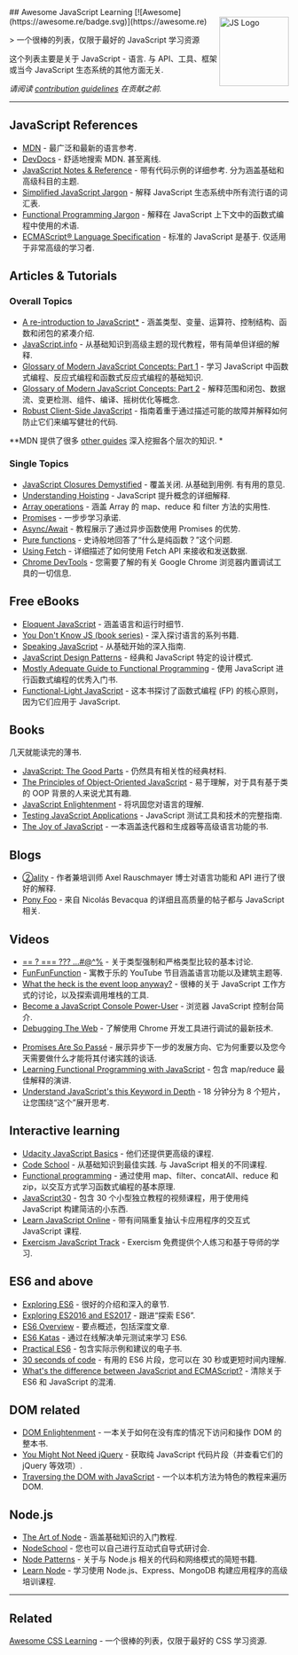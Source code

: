 <div class="github-widget" data-repo="micromata/awesome-javascript-learning"></div>
## Awesome JavaScript Learning [![Awesome](https://awesome.re/badge.svg)](https://awesome.re) <img src="https://cdn.rawgit.com/voodootikigod/logo.js/master/js.svg" width="125" align="right" alt="JS Logo">

&gt; 一个很棒的列表，仅限于最好的 JavaScript 学习资源

这个列表主要是关于 JavaScript - 语言. 与 API、工具、框架或当今 JavaScript 生态系统的其他方面无关.

*请阅读 [contribution guidelines](https://github.com/micromata/awesome-javascript-learning/blob/master/.github/contributing.md) 在贡献之前.*



---

## JavaScript References

- [MDN](https://developer.mozilla.org/docs/Web/JavaScript/Reference) - 最广泛和最新的语言参考.
- [DevDocs](http://devdocs.io/javascript)  - 舒适地搜索 MDN. 甚至离线.
- [JavaScript Notes & Reference](https://wesbos.com/javascript)  - 带有代码示例的详细参考. 分为涵盖基础和高级科目的主题.
- [Simplified JavaScript Jargon](http://jargon.js.org) - 解释 JavaScript 生态系统中所有流行语的词汇表.
- [Functional Programming Jargon](https://functional.works-hub.com/blog/Functional-Programming-Jargon) - 解释在 JavaScript 上下文中的函数式编程中使用的术语.
- [ECMAScript® Language Specification](http://ecma-international.org/publications/standards/Ecma-262.htm)  - 标准的 JavaScript 是基于. 仅适用于非常高级的学习者.

## Articles & Tutorials

### Overall Topics

- [A re-introduction to JavaScript*](https://developer.mozilla.org/en-US/docs/Web/JavaScript/A_re-introduction_to_JavaScript) - 涵盖类型、变量、运算符、控制结构、函数和闭包的紧凑介绍.
- [JavaScript.info](http://javascript.info) - 从基础知识到高级主题的现代教程，带有简单但详细的解释.
- [Glossary of Modern JavaScript Concepts: Part 1](https://auth0.com/blog/glossary-of-modern-javascript-concepts/) - 学习 JavaScript 中函数式编程、反应式编程和函数式反应式编程的基础知识.
- [Glossary of Modern JavaScript Concepts: Part 2](https://auth0.com/blog/glossary-of-modern-javascript-concepts-part-2/) - 解释范围和闭包、数据流、变更检测、组件、编译、摇树优化等概念.
- [Robust Client-Side JavaScript](https://molily.de/robust-javascript/) - 指南着重于通过描述可能的故障并解释如何防止它们来编写健壮的代码.

*\*MDN 提供了很多 [other guides](https://developer.mozilla.org/en-US/docs/Web/JavaScript/Guide) 深入挖掘各个层次的知识. *

### Single Topics

- [JavaScript Closures Demystified](https://www.sitepoint.com/javascript-closures-demystified/)  - 覆盖关闭. 从基础到用例. 有有用的意见.
- [Understanding Hoisting](https://scotch.io/tutorials/understanding-hoisting-in-javascript) - JavaScript 提升概念的详细解释.
- [Array operations](https://danmartensen.svbtle.com/javascripts-map-reduce-and-filter) - 涵盖 Array 的 map、reduce 和 filter 方法的实用性.
- [Promises](http://www.sohamkamani.com/blog/2016/08/28/incremenal-tutorial-to-promises/) - 一步步学习承诺.
- [Async/Await](https://hackernoon.com/6-reasons-why-javascripts-async-await-blows-promises-away-tutorial-c7ec10518dd9) - 教程展示了通过异步函数使用 Promises 的优势.
- [Pure functions](https://medium.com/javascript-scene/master-the-javascript-interview-what-is-a-pure-function-d1c076bec976) - 史诗般地回答了“什么是纯函数？”这个问题.
- [Using Fetch](https://developer.mozilla.org/en-US/docs/Web/API/Fetch_API/Using_Fetch) - 详细描述了如何使用 Fetch API 来接收和发送数据. 
- [Chrome DevTools](https://developers.google.com/web/tools/chrome-devtools/) - 您需要了解的有关 Google Chrome 浏览器内置调试工具的一切信息.

## Free eBooks

- [Eloquent JavaScript](http://eloquentjavascript.net) - 涵盖语言和运行时细节.
- [You Don't Know JS (book series)](https://github.com/getify/You-Dont-Know-JS) - 深入探讨语言的系列书籍.
- [Speaking JavaScript](http://speakingjs.com) - 从基础开始的深入指南.
- [JavaScript Design Patterns](http://addyosmani.com/resources/essentialjsdesignpatterns/book/) - 经典和 JavaScript 特定的设计模式.
- [Mostly Adequate Guide to Functional Programming](https://mostly-adequate.gitbooks.io/mostly-adequate-guide/) - 使用 JavaScript 进行函数式编程的优秀入门书.
- [Functional-Light JavaScript](https://github.com/getify/Functional-Light-JS) - 这本书探讨了函数式编程 (FP) 的核心原则，因为它们应用于 JavaScript.

## Books

几天就能读完的薄书.

- [JavaScript: The Good Parts](http://shop.oreilly.com/product/9780596517748.do) - 仍然具有相关性的经典材料.
- [The Principles of Object-Oriented JavaScript](https://www.nostarch.com/oojs) - 易于理解，对于具有基于类的 OOP 背景的人来说尤其有趣.
- [JavaScript Enlightenment](http://shop.oreilly.com/product/0636920027713.do) - 将巩固您对语言的理解.
- [Testing JavaScript Applications](https://www.manning.com/books/testing-javascript-applications) - JavaScript 测试工具和技术的完整指南.
- [The Joy of JavaScript](https://www.manning.com/books/the-joy-of-javascript) - 一本涵盖迭代器和生成器等高级语言功能的书.

## Blogs

- [②ality](http://www.2ality.com) - 作者兼培训师 Axel Rauschmayer 博士对语言功能和 API 进行了很好的解释.
- [Pony Foo](https://ponyfoo.com) - 来自 Nicolás Bevacqua 的详细且高质量的帖子都与 JavaScript 相关.

## Videos
<!--lint ignore no-repeat-punctuation-->
- [== ? === ??? ...#@^%](https://www.youtube.com/watch?v=qGyqzN0bjhc) - 关于类型强制和严格类型比较的基本讨论.
- [FunFunFunction](https://www.youtube.com/channel/UCO1cgjhGzsSYb1rsB4bFe4Q) - 寓教于乐的 YouTube 节目涵盖语言功能以及建筑主题等. 
- [What the heck is the event loop anyway?](http://latentflip.com/loupe/?code=JC5vbignYnV0dG9uJywgJ2NsaWNrJywgZnVuY3Rpb24gb25DbGljaygpIHsKICAgIHNldFRpbWVvdXQoZnVuY3Rpb24gdGltZXIoKSB7CiAgICAgICAgY29uc29sZS5sb2coJ1lvdSBjbGlja2VkIHRoZSBidXR0b24hJyk7ICAgIAogICAgfSwgMjAwMCk7Cn0pOwoKY29uc29sZS5sb2coIkhpISIpOwoKc2V0VGltZW91dChmdW5jdGlvbiB0aW1lb3V0KCkgewogICAgY29uc29sZS5sb2coIkNsaWNrIHRoZSBidXR0b24hIik7Cn0sIDUwMDApOwoKY29uc29sZS5sb2coIldlbGNvbWUgdG8gbG91cGUuIik7!!!PGJ1dHRvbj5DbGljayBtZSE8L2J1dHRvbj4%3D) - 很棒的关于 JavaScript 工作方式的讨论，以及探索调用堆栈的工具.
- [Become a JavaScript Console Power-User](https://www.youtube.com/watch?v=4mf_yNLlgic) - 浏览器 JavaScript 控制台简介.
- [Debugging The Web](https://www.youtube.com/watch?v=HF1luRD4Qmk) - 了解使用 Chrome 开发工具进行调试的最新技术.
<!--lint ignore no-dead-urls-->
- [Promises Are So Passé](https://vimeo.com/181328943) - 展示异步下一步的发展方向、它为何重要以及您今天需要做什么才能将其付诸实践的谈话.
- [Learning Functional Programming with JavaScript](https://www.youtube.com/watch?v=e-5obm1G_FY) - 包含 map/reduce 最佳解释的演讲.
- [Understand JavaScript's this Keyword in Depth](https://egghead.io/courses/understand-javascript-s-this-keyword-in-depth) - 18 分钟分为 8 个短片，让您围绕“这个”展开思考.

## Interactive learning

- [Udacity JavaScript Basics](https://www.udacity.com/course/javascript-basics--ud804) - 他们还提供更高级的课程.
- [Code School](https://www.codeschool.com/learn/javascript)  - 从基础知识到最佳实践. 与 JavaScript 相关的不同课程.
- [Functional programming](http://reactivex.io/learnrx/) - 通过使用 map、filter、concatAll、reduce 和 zip，以交互方式学习函数式编程的基本原理.
- [JavaScript30](https://javascript30.com) - 包含 30 个小型独立教程的视频课程，用于使用纯 JavaScript 构建简洁的小东西.
- [Learn JavaScript Online](https://learnjavascript.online) - 带有间隔重复抽认卡应用程序的交互式 JavaScript 课程.
- [Exercism JavaScript Track](https://exercism.io/tracks/javascript) - Exercism 免费提供个人练习和基于导师的学习.

## ES6 and above

- [Exploring ES6](http://exploringjs.com/es6.html) - 很好的介绍和深入的章节.
- [Exploring ES2016 and ES2017](http://exploringjs.com/es2016-es2017.html) - 跟进“探索 ES6”.
- [ES6 Overview](https://ponyfoo.com/articles/es6) - 要点概述，包括深度文章.
- [ES6 Katas](http://es6katas.org) - 通过在线解决单元测试来学习 ES6.
- [Practical ES6](https://github.com/mjavascript/practical-es6) - 包含实际示例和建议的电子书.
- [30 seconds of code](https://github.com/Chalarangelo/30-seconds-of-code) - 有用的 ES6 片段，您可以在 30 秒或更短时间内理解.
- [What's the difference between JavaScript and ECMAScript?](https://www.freecodecamp.org/news/whats-the-difference-between-javascript-and-ecmascript-cba48c73a2b5/) - 清除关于 ES6 和 JavaScript 的混淆.

## DOM related

- [DOM Enlightenment](http://domenlightenment.com) - 一本关于如何在没有库的情况下访问和操作 DOM 的整本书.
- [You Might Not Need jQuery](http://youmightnotneedjquery.com) - 获取纯 JavaScript 代码片段（并查看它们的 jQuery 等效项）.
- [Traversing the DOM with JavaScript](https://zellwk.com/blog/dom-traversals/) - 一个以本机方法为特色的教程来遍历 DOM.

## Node.js

- [The Art of Node](https://github.com/maxogden/art-of-node#readme) - 涵盖基础知识的入门教程. 
- [NodeSchool](https://nodeschool.io) - 您也可以自己进行互动式自导式研讨会.
- [Node Patterns](http://nodepatternsbooks.com) - 关于与 Node.js 相关的代码和网络模式的简短书籍.
- [Learn Node](https://learnnode.com) - 学习使用 Node.js、Express、MongoDB 构建应用程序的高级培训课程.

---

## Related

[Awesome CSS Learning](https://github.com/micromata/awesome-css-learning) - 一个很棒的列表，仅限于最好的 CSS 学习资源.
